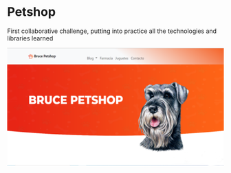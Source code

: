 # Petshop

First collaborative challenge, putting into practice all the technologies and libraries learned

![Header](https://github.com/marianteran/petshop/blob/master/home_a.png?raw=true "Header")
